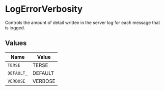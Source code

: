 # LogErrorVerbosity

Controls the amount of detail written in the server log for each message that is logged.


## Values

| Name       | Value      |
| ---------- | ---------- |
| `TERSE`    | TERSE      |
| `DEFAULT_` | DEFAULT    |
| `VERBOSE`  | VERBOSE    |
